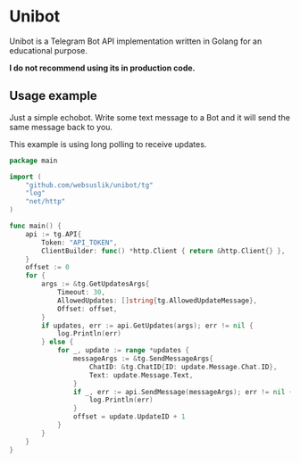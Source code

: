 # Unibot

Unibot is a Telegram Bot API implementation written in Golang for an educational purpose.

**I do not recommend using its in production code.**

## Usage example

Just a simple echobot. Write some text message to a Bot and it will send the same message back to you. 

This example is using long polling to receive updates.
```go
package main

import (
	"github.com/websuslik/unibot/tg"
	"log"
	"net/http"
)

func main() {
    api := tg.API{
		Token: "API_TOKEN",
		ClientBuilder: func() *http.Client { return &http.Client{} },
	}	
    offset := 0
	for {
		args := &tg.GetUpdatesArgs{
			Timeout: 30,
			AllowedUpdates: []string{tg.AllowedUpdateMessage},
			Offset: offset,
		}
		if updates, err := api.GetUpdates(args); err != nil {
			log.Println(err)
		} else {
			for _, update := range *updates {
				messageArgs := &tg.SendMessageArgs{
					ChatID: &tg.ChatID{ID: update.Message.Chat.ID},
					Text: update.Message.Text,
				}
				if _, err := api.SendMessage(messageArgs); err != nil {
					log.Println(err)
				}
				offset = update.UpdateID + 1
			}
		}
	}
}

```